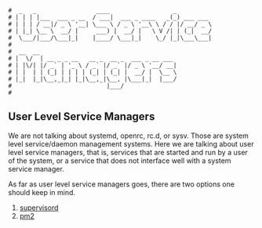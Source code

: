 ```text
#  _   _                 ____                  _
# | | | |___  ___ _ __  / ___|  ___ _ ____   _(_) ___ ___
# | | | / __|/ _ \ '__| \___ \ / _ \ '__\ \ / / |/ __/ _ \
# | |_| \__ \  __/ |     ___) |  __/ |   \ V /| | (_|  __/
#  \___/|___/\___|_|    |____/ \___|_|    \_/ |_|\___\___|
#
#  __  __
# |  \/  | __ _ _ __   __ _  __ _  ___ _ __ ___
# | |\/| |/ _` | '_ \ / _` |/ _` |/ _ \ '__/ __|
# | |  | | (_| | | | | (_| | (_| |  __/ |  \__ \
# |_|  |_|\__,_|_| |_|\__,_|\__, |\___|_|  |___/
#                           |___/
#
```

## User Level Service Managers

We are not talking about systemd, openrc, rc.d, or sysv. Those are system level service/daemon management
systems. Here we are talking about user level service managers, that is, services that are started and run by
a user of the system, or a service that does not interface well with a system service manager.

As far as user level service managers goes, there are two options one should keep in mind.

1. [supervisord](supervisord)
2. [pm2](pm2)

